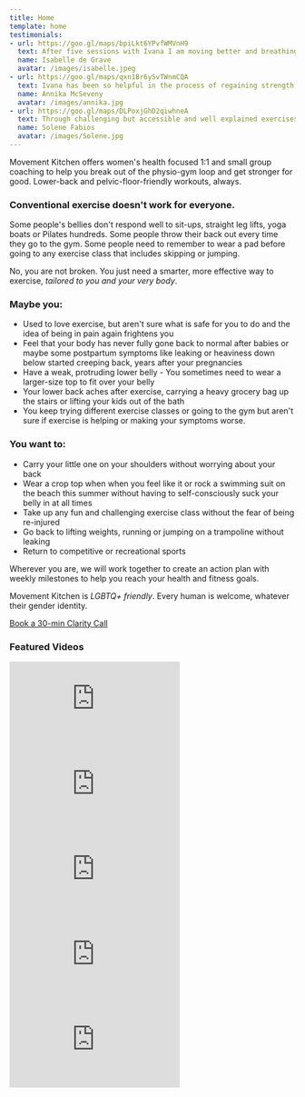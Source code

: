 ```yaml
---
title: Home
template: home
testimonials:
- url: https://goo.gl/maps/bpiLkt6YPvfWMVnH9
  text: After five sessions with Ivana I am moving better and breathing better. I feel better! I can feel my body's limits and its tensions. This means when I take a yoga or pilates class I know how to avoid pushing my body too far towards injury and strain. I have a deeper understanding of and respect for my body.
  name: Isabelle de Grave 
  avatar: /images/isabelle.jpeg
- url: https://goo.gl/maps/qxn1Br6ySvTWnmCQA
  text: Ivana has been so helpful in the process of regaining strength in the muscles my brain had forgotten and abandoned through years of habitual movements, and releasing those which were overworked. I am now much more aware of my body, the position and movement of my pelvis, and how much difference a small adjustment can make to how I feel. 
  name: Annika McSeveny
  avatar: /images/annika.jpg
- url: https://goo.gl/maps/DLPoxjGhD2qiwhneA
  text: Through challenging but accessible and well explained exercises I was able to understand different mechanics and healing in a new way. As much as a physical practice our time together was also incredibly educational and I have multiple take-aways I can apply in my life as I move forward. 
  name: Solene Fabios
  avatar: /images/Solene.jpg
---
```

Movement Kitchen offers women's health focused 1:1 and small group coaching to help you break out of the physio-gym loop and get stronger for good. Lower-back and pelvic-floor-friendly workouts, always.

### Conventional exercise doesn't work for everyone. 

Some people's bellies don't respond well to sit-ups, straight leg lifts, yoga boats or Pilates hundreds. Some people throw their back out every time they go to the gym. Some people need to remember to wear a pad before going to any exercise class that includes skipping or jumping. 

No, you are not broken. You just need a smarter, more effective way to exercise, *tailored to you and your very body*.

### Maybe you:  

- Used to love exercise, but aren't sure what is safe for you to do and the idea of being in pain again frightens you
- Feel that your body has never fully gone back to normal after babies or maybe some postpartum symptoms like leaking or heaviness down below started creeping back, years after your pregnancies
- Have a weak, protruding lower belly - You sometimes need to wear a larger-size top to fit over your belly
- Your lower back aches after exercise, carrying a heavy grocery bag up the stairs or lifting your kids out of the bath
- You keep trying different exercise classes or going to the gym but aren't sure if exercise is helping or making your symptoms worse.

### You want to: 

- Carry your little one on your shoulders without worrying about your back
- Wear a crop top when when you feel like it or rock a swimming suit on the beach this summer without having to self-consciously suck your belly in at all times
- Take up any fun and challenging exercise class without the fear of being re-injured
- Go back to lifting weights, running or jumping on a trampoline without leaking
- Return to competitive or recreational sports

Wherever you are, we will work together to create an action plan with weekly milestones to help you reach your health and fitness goals. 

Movement Kitchen is *LGBTQ+ friendly*. Every human is welcome, whatever their gender identity. 

<a class="big" href="https://movementkitchen.simplybook.it/v2/#book/service/44">Book a 30-min Clarity Call</a>

### Featured Videos

<!-- markdownlint-capture -->
<!-- markdownlint-disable -->

<div class="vertical-video-container">
  <iframe src="https://www.youtube-nocookie.com/embed/e4IxFIb0Qy8" title="Lower Belly Doesn't Respond to Training - We Might Need to Reconnect it to The Brain First" frameborder="0" allow="accelerometer; autoplay; clipboard-write; encrypted-media; gyroscope; picture-in-picture" allowfullscreen></iframe>
</div>

<div class="vertical-video-container">
  <iframe src="https://www.youtube-nocookie.com/embed/DUDWQaMhrw0" title="How to Protect Your Lower Back When Bending Forward" frameborder="0" allow="accelerometer; autoplay; clipboard-write; encrypted-media; gyroscope; picture-in-picture" allowfullscreen></iframe>
</div>

<div class="vertical-video-container">
  <iframe src="https://www.youtube-nocookie.com/embed/5FBw6h2VsXY" title="Do Crunches Hurt Your Lower Back? Try These Instead" frameborder="0" allow="accelerometer; autoplay; clipboard-write; encrypted-media; gyroscope; picture-in-picture" allowfullscreen></iframe>
</div>

<div class="vertical-video-container">
  <iframe src="https://www.youtube-nocookie.com/embed/WbuUc79CAyw" title="1 Weight - Whole-Body🔥 (pelvic-health-friendly workout)" frameborder="0" allow="accelerometer; autoplay; clipboard-write; encrypted-media; gyroscope; picture-in-picture" allowfullscreen></iframe>
</div>

<div class="vertical-video-container">
  <iframe src="https://www.youtube-nocookie.com/embed/NHwnicgodVU" title="Lower Back Pain After Exercise? - Kickbacks Edition" frameborder="0" allow="accelerometer; autoplay; clipboard-write; encrypted-media; gyroscope; picture-in-picture" allowfullscreen></iframe>
</div>


<!-- markdownlint-restore -->
